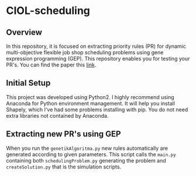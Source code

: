 # CIOL-scheduling
## Overview
In this repository, it is focused on extracting priority rules (PR) for dynamic multi-objective flexible job shop scheduling problems using gene expression programming (GEP). This repository enables you for  testing your PR's. You can find the paper this [link](https://www.tandfonline.com/doi/abs/10.1080/00207543.2018.1543964).
## Initial Setup
This project was developed using Python2.
I highly recommend using Anaconda for Python environment management. It will help you install Shapely, which I've had some problems installing with pip. You do not need extra libraries not contained by Anaconda. 
## Extracting new PR's using GEP
When you run the ```genetikAlgoritma.py``` new rules automatically are generated according to given parameters. This script calls the ```main.py``` containing both ```schedulingProblem.py``` generating the problem and ``` createSolution.py``` that is the simulation scripts.
